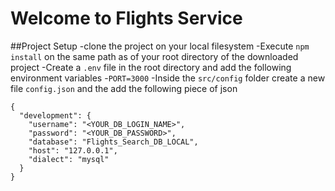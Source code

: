 # Welcome to Flights Service

##Project Setup
-clone the project on your local filesystem
-Execute `npm install` on the same path as of your root directory of the downloaded project
-Create a `.env` file in the root directory and add the
following environment variables -`PORT=3000`
-Inside the `src/config` folder create a new file `config.json` and the add the following piece of json

```
{
  "development": {
    "username": "<YOUR_DB_LOGIN_NAME>",
    "password": "<YOUR_DB_PASSWORD>",
    "database": "Flights_Search_DB_LOCAL",
    "host": "127.0.0.1",
    "dialect": "mysql"
  }
}


```
